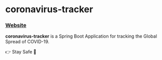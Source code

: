 # coronavirus-tracker

### [Website](https://mclods-coronavirus-tracker.herokuapp.com/)

**coronavirus-tracker** is a Spring Boot Application for tracking the Global Spread of COVID-19.

👉 Stay Safe 💖

